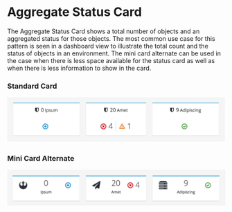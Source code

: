 # Aggregate Status Card

The Aggregate Status Card shows a total number of objects and an aggregated status for those objects. The most common use case for this pattern is seen in a dashboard view to illustrate the total count and the status of objects in an environment. The mini card alternate can be used in the case when there is less space available for the status card as well as when there is less information to show in the card.

### Standard Card
![Standard Card Example](img/aggregate-status-card-example-1.png)

### Mini Card Alternate
![Mini Card Alternate](img/aggregate-status-card-example-2.png)
